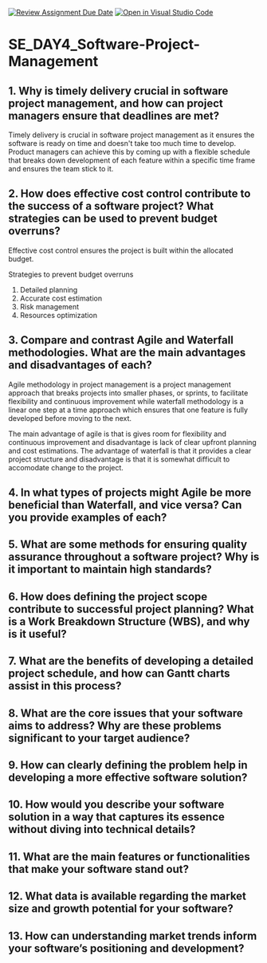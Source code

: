 [![Review Assignment Due Date](https://classroom.github.com/assets/deadline-readme-button-22041afd0340ce965d47ae6ef1cefeee28c7c493a6346c4f15d667ab976d596c.svg)](https://classroom.github.com/a/9pw6JKcu)
[![Open in Visual Studio Code](https://classroom.github.com/assets/open-in-vscode-2e0aaae1b6195c2367325f4f02e2d04e9abb55f0b24a779b69b11b9e10269abc.svg)](https://classroom.github.com/online_ide?assignment_repo_id=18520484&assignment_repo_type=AssignmentRepo)
# SE_DAY4_Software-Project-Management
## 1. Why is timely delivery crucial in software project management, and how can project managers ensure that deadlines are met?
Timely delivery is crucial in software project management as it ensures the software is ready on time and doesn't take too much time to develop.
Product managers can achieve this by coming up with a flexible schedule that breaks down development of each feature within a specific time frame and ensures the team stick to it.

## 2. How does effective cost control contribute to the success of a software project? What strategies can be used to prevent budget overruns?
Effective cost control ensures the project is built within the allocated budget.

Strategies to prevent budget overruns
1. Detailed planning
2. Accurate cost estimation
3. Risk management
4. Resources optimization
## 3. Compare and contrast Agile and Waterfall methodologies. What are the main advantages and disadvantages of each?
Agile methodology in project management is a project management approach that breaks projects into smaller phases, or sprints, to facilitate flexibility and continuous improvement while waterfall
methodology is a linear one step at a time approach which ensures that one feature is fully developed before moving to the next.

The main advantage of agile is that is gives room for flexibility and continuous improvement and disadvantage is lack of clear upfront planning and cost estimations.
The advantage of waterfall is that it provides a clear project structure and disadvantage is that it is somewhat difficult to accomodate change to the project.

## 4. In what types of projects might Agile be more beneficial than Waterfall, and vice versa? Can you provide examples of each?

## 5. What are some methods for ensuring quality assurance throughout a software project? Why is it important to maintain high standards?
## 6. How does defining the project scope contribute to successful project planning? What is a Work Breakdown Structure (WBS), and why is it useful?
## 7. What are the benefits of developing a detailed project schedule, and how can Gantt charts assist in this process?
## 8. What are the core issues that your software aims to address? Why are these problems significant to your target audience?
## 9. How can clearly defining the problem help in developing a more effective software solution?
## 10. How would you describe your software solution in a way that captures its essence without diving into technical details?
## 11. What are the main features or functionalities that make your software stand out?
## 12. What data is available regarding the market size and growth potential for your software?
## 13. How can understanding market trends inform your software’s positioning and development?
